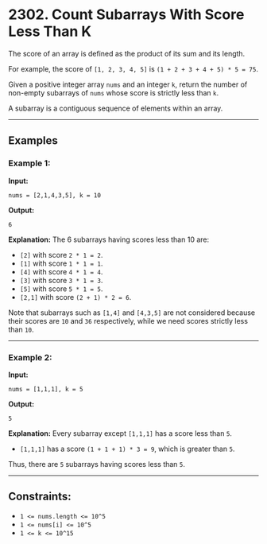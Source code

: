 # 2302. Count Subarrays With Score Less Than K

The score of an array is defined as the product of its sum and its length.

For example, the score of `[1, 2, 3, 4, 5]` is `(1 + 2 + 3 + 4 + 5) * 5 = 75`.

Given a positive integer array `nums` and an integer `k`, return the number of non-empty subarrays of `nums` whose score is strictly less than `k`.

A subarray is a contiguous sequence of elements within an array.

---

## Examples

### Example 1:

**Input:** 
```plaintext
nums = [2,1,4,3,5], k = 10
```

**Output:** 
```plaintext
6
```

**Explanation:**
The 6 subarrays having scores less than 10 are:
- `[2]` with score `2 * 1 = 2`.
- `[1]` with score `1 * 1 = 1`.
- `[4]` with score `4 * 1 = 4`.
- `[3]` with score `3 * 1 = 3`. 
- `[5]` with score `5 * 1 = 5`.
- `[2,1]` with score `(2 + 1) * 2 = 6`.

Note that subarrays such as `[1,4]` and `[4,3,5]` are not considered because their scores are `10` and `36` respectively, while we need scores strictly less than `10`.

---

### Example 2:

**Input:** 
```plaintext
nums = [1,1,1], k = 5
```

**Output:** 
```plaintext
5
```

**Explanation:**
Every subarray except `[1,1,1]` has a score less than `5`.
- `[1,1,1]` has a score `(1 + 1 + 1) * 3 = 9`, which is greater than `5`.

Thus, there are `5` subarrays having scores less than `5`.

---

## Constraints:

- `1 <= nums.length <= 10^5`
- `1 <= nums[i] <= 10^5`
- `1 <= k <= 10^15`